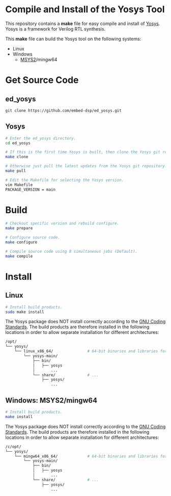 
# Compile and Install of the Yosys Tool

This repository contains a **make** file for easy compile and install of [Yosys](https://yosyshq.net/yosys).
Yosys is a framework for Verilog RTL synthesis.

This **make** file can build the Yosys tool on the following systems:
* Linux
* Windows
    * [MSYS2](https://www.msys2.org)/mingw64


# Get Source Code

## ed_yosys

```bash
git clone https://github.com/embed-dsp/ed_yosys.git
```

## Yosys

```bash
# Enter the ed_yosys directory.
cd ed_yosys
```

```bash
# If this is the first time Yosys is built, then clone the Yosys git repository.
make clone
```

```bash
# Otherwise just pull the latest updates from the Yosys git repository.
make pull
```

```bash
# Edit the Makefile for selecting the Yosys version.
vim Makefile
PACKAGE_VERSION = main
```


# Build

```bash
# Checkout specific version and rebuild configure.
make prepare
```

```bash
# Configure source code.
make configure
```

```bash
# Compile source code using 8 simultaneous jobs (Default).
make compile
```


# Install

## Linux

```bash
# Install build products.
sudo make install
```

The Yosys package does NOT install correctly according to the
[GNU Coding Standards](https://www.gnu.org/prep/standards/standards.html).
The build products are therefore installed in the following locations in order 
to allow separate installation for different architectures:

```bash
/opt/
└── yosys/
    └── linux_x86_64/               # 64-bit binaries and libraries for Linux
        └── yosys-main/
            ├── bin/
            │   ├── yosys
            │       ...
            └── share/              # ...
                ├── yosys/
                    ...
```

## Windows: MSYS2/mingw64

```bash
# Install build products.
make install
```

The Yosys package does NOT install correctly according to the
[GNU Coding Standards](https://www.gnu.org/prep/standards/standards.html).
The build products are therefore installed in the following locations in order 
to allow separate installation for different architectures:

```bash
/c/opt/
└── yosys/
    └── mingw64_x86_64/             # 64-bit binaries and libraries for Windows
        └── yosys-main/
            ├── bin/
            │   ├── yosys
            │       ...
            └── share/              # ...
                ├── yosys/
                    ...
```
